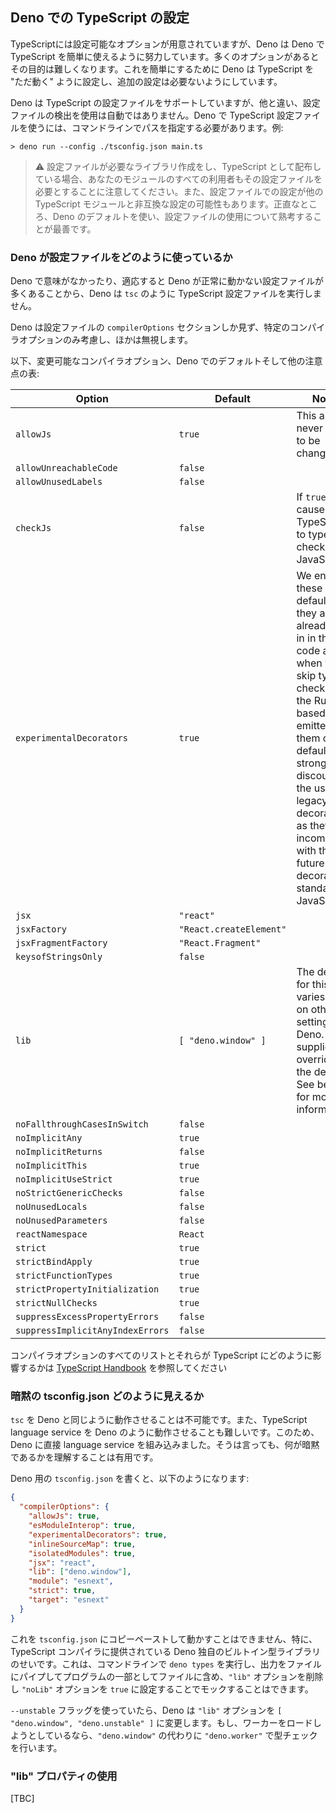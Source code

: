 <!-- ## Configuring TypeScript in Deno -->
## Deno での TypeScript の設定

<!--
TypeScript comes with a load of different options that can be configured, but
Deno strives to make it easy to use TypeScript with Deno. Lots of different
options frustrates that goal. To make things easier, Deno configures TypeScript
to "just work" and shouldn't require additional configuration.
-->
TypeScriptには設定可能なオプションが用意されていますが、Deno は Deno で TypeScript を簡単に使えるように努力しています。多くのオプションがあるとその目的は難しくなります。これを簡単にするために Deno は TypeScript を "ただ動く" ように設定し、追加の設定は必要ないようにしています。

<!--
That being said, Deno does support using a TypeScript configuration file, though
like the rest of Deno, the detection and use of use of a configuration file is
not automatic. To use a TypeScript configuration file with Deno, you have to
provide a path on the command line. For example:
-->
Deno は TypeScript の設定ファイルをサポートしていますが、他と違い、設定ファイルの検出を使用は自動ではありません。Deno で TypeScript 設定ファイルを使うには、コマンドラインでパスを指定する必要があります。例:

```
> deno run --config ./tsconfig.json main.ts
```

<!--
> ⚠️ Do consider though that if you are creating libraries that require a
> configuration file, all of the consumers of your modules will require that
> configuration file too if you distribute your modules as TypeScript. In
> addition, there could be settings you do in the configuration file that make
> other TypeScript modules incompatible. Honestly it is best to use the Deno
> defaults and to think long and hard about using a configuration file.
-->
> ⚠️ 設定ファイルが必要なライブラリ作成をし、TypeScript として配布している場合、あなたのモジュールのすべての利用者もその設定ファイルを必要とすることに注意してください。また、設定ファイルでの設定が他の TypeScript モジュールと非互換な設定の可能性もあります。正直なところ、Deno のデフォルトを使い、設定ファイルの使用について熟考することが最善です。

<!-- ### How Deno uses a configuration file -->
### Deno が設定ファイルをどのように使っているか

<!--
Deno does not process a TypeScript configuration file like `tsc` does, as there
are lots of parts of a TypeScript configuration file that are meaningless in a
Deno context or would cause Deno to not function properly if they were applied.
-->
Deno で意味がなかったり、適応すると Deno が正常に動かない設定ファイルが多くあることから、Deno は `tsc` のように TypeScript 設定ファイルを実行しません。

<!--
Deno only looks at the `compilerOptions` section of a configuration file, and
even then it only considers certain compiler options, with the rest being
ignored.
-->
Deno は設定ファイルの `compilerOptions` セクションしか見ず、特定のコンパイラオプションのみ考慮し、ほかは無視します。

<!--
Here is a table of compiler options that can be changed, their default in Deno
and any other notes about that option:
-->
以下、変更可能なコンパイラオプション、Deno でのデフォルトそして他の注意点の表:

| Option                           | Default                 | Notes                                                                                                                                                                                                                                                                            |
| -------------------------------- | ----------------------- | -------------------------------------------------------------------------------------------------------------------------------------------------------------------------------------------------------------------------------------------------------------------------------- |
| `allowJs`                        | `true`                  | This almost never needs to be changed                                                                                                                                                                                                                                            |
| `allowUnreachableCode`           | `false`                 |                                                                                                                                                                                                                                                                                  |
| `allowUnusedLabels`              | `false`                 |                                                                                                                                                                                                                                                                                  |
| `checkJs`                        | `false`                 | If `true` causes TypeScript to type check JavaScript                                                                                                                                                                                                                             |
| `experimentalDecorators`         | `true`                  | We enable these by default as they are already opt-in in the code and when we skip type checking, the Rust based emitter has them on by default. We strongly discourage the use of legacy decorators, as they are incompatible with the future decorators standard in JavaScript |
| `jsx`                            | `"react"`               |                                                                                                                                                                                                                                                                                  |
| `jsxFactory`                     | `"React.createElement"` |                                                                                                                                                                                                                                                                                  |
| `jsxFragmentFactory`             | `"React.Fragment"`      |                                                                                                                                                                                                                                                                                  |
| `keysofStringsOnly`              | `false`                 |                                                                                                                                                                                                                                                                                  |
| `lib`                            | `[ "deno.window" ]`     | The default for this varies based on other settings in Deno. If it is supplied, it overrides the default. See below for more information.                                                                                                                                        |
| `noFallthroughCasesInSwitch`     | `false`                 |                                                                                                                                                                                                                                                                                  |
| `noImplicitAny`                  | `true`                  |                                                                                                                                                                                                                                                                                  |
| `noImplicitReturns`              | `false`                 |                                                                                                                                                                                                                                                                                  |
| `noImplicitThis`                 | `true`                  |                                                                                                                                                                                                                                                                                  |
| `noImplicitUseStrict`            | `true`                  |                                                                                                                                                                                                                                                                                  |
| `noStrictGenericChecks`          | `false`                 |                                                                                                                                                                                                                                                                                  |
| `noUnusedLocals`                 | `false`                 |                                                                                                                                                                                                                                                                                  |
| `noUnusedParameters`             | `false`                 |                                                                                                                                                                                                                                                                                  |
| `reactNamespace`                 | `React`                 |                                                                                                                                                                                                                                                                                  |
| `strict`                         | `true`                  |                                                                                                                                                                                                                                                                                  |
| `strictBindApply`                | `true`                  |                                                                                                                                                                                                                                                                                  |
| `strictFunctionTypes`            | `true`                  |                                                                                                                                                                                                                                                                                  |
| `strictPropertyInitialization`   | `true`                  |                                                                                                                                                                                                                                                                                  |
| `strictNullChecks`               | `true`                  |                                                                                                                                                                                                                                                                                  |
| `suppressExcessPropertyErrors`   | `false`                 |                                                                                                                                                                                                                                                                                  |
| `suppressImplicitAnyIndexErrors` | `false`                 |                                                                                                                                                                                                                                                                                  |

<!--
For a full list of compiler options and how they affect TypeScript, please refer
to the
[TypeScript Handbook](https://www.typescriptlang.org/docs/handbook/compiler-options.html)
-->
コンパイラオプションのすべてのリストとそれらが TypeScript にどのように影響するかは [TypeScript Handbook](https://www.typescriptlang.org/docs/handbook/compiler-options.html) を参照してください

<!-- ### What an implied tsconfig.json looks like -->
### 暗黙の tsconfig.json どのように見えるか

<!--
It is impossible to get `tsc` to behave like Deno. It is also difficult to get
the TypeScript language service to behave like Deno. This is why we have built a
language service directly into Deno. That being said, it can be useful to
understand what is implied.
-->
`tsc` を Deno と同じように動作させることは不可能です。また、TypeScript language service を Deno のように動作させることも難しいです。このため、Deno に直接 language service を組み込みました。そうは言っても、何が暗黙であるかを理解することは有用です。

<!--
If you were to write a `tsconfig.json` for Deno, it would look something like
this:
-->
Deno 用の `tsconfig.json` を書くと、以下のようになります:

```json
{
  "compilerOptions": {
    "allowJs": true,
    "esModuleInterop": true,
    "experimentalDecorators": true,
    "inlineSourceMap": true,
    "isolatedModules": true,
    "jsx": "react",
    "lib": ["deno.window"],
    "module": "esnext",
    "strict": true,
    "target": "esnext"
  }
}
```

<!--
You can't copy paste this into a `tsconfig.json` and get it to work,
specifically because of the built in type libraries that are custom to Deno
which are provided to the TypeScript compiler. This can somewhat be mocked by
running `deno types` on the command line and piping the output to a file and
including that in the files as part of the program, removing the `"lib"` option,
and setting the `"noLib"` option to `true`.
-->
これを `tsconfig.json` にコピーペーストして動かすことはできません、特に、TypeScript コンパイラに提供されている Deno 独自のビルトイン型ライブラリのせいです。これは、コマンドラインで `deno types` を実行し、出力をファイルにパイプしてプログラムの一部としてファイルに含め、`"lib"` オプションを削除し `"noLib"` オプションを `true` に設定することでモックすることはできます。

<!--
If you use the `--unstable` flag, Deno will change the `"lib"` option to
`[ "deno.window", "deno.unstable" ]`. If you are trying to load a worker, that
is type checked with `"deno.worker"` instead of `"deno.window"`.
-->
`--unstable` フラッグを使っていたら、Deno は `"lib"` オプションを `[ "deno.window", "deno.unstable" ]` に変更します。もし、ワーカーをロードしようとしているなら、`"deno.window"` の代わりに `"deno.worker"` で型チェックを行います。

<!-- ### Using the "lib" property -->
### "lib" プロパティの使用

[TBC]
